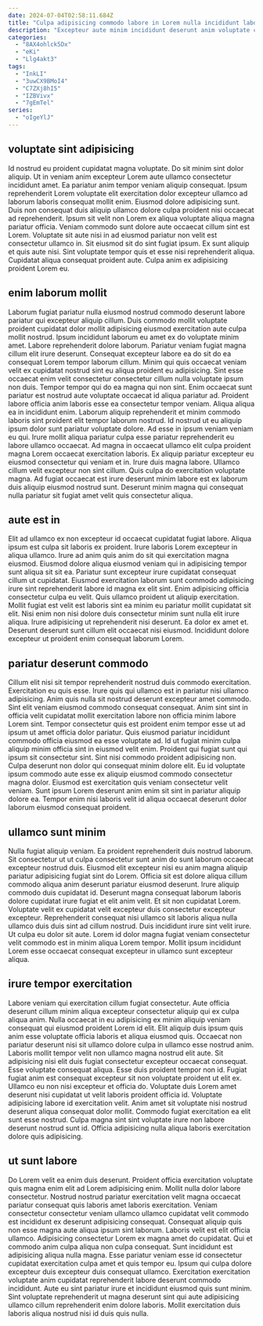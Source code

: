 ```yaml
---
date: 2024-07-04T02:58:11.684Z
title: "Culpa adipisicing commodo labore in Lorem nulla incididunt laborum."
description: "Excepteur aute minim incididunt deserunt anim voluptate consequat labore id. Laborum ullamco cupidatat ipsum nulla nulla velit."
categories:
  - "8AX4ohlck5Dx"
  - "eKi"
  - "Llg4akt3"
tags:
  - "InkLI"
  - "3uwCX9BMoI4"
  - "C7ZXj8hI5"
  - "IZBVivx"
  - "7gEmTel"
series:
  - "oIgeYlJ"
---
```



## voluptate sint adipisicing

Id nostrud eu proident cupidatat magna voluptate. Do sit minim sint dolor aliquip. Ut in veniam anim excepteur Lorem aute ullamco consectetur incididunt amet. Ea pariatur anim tempor veniam aliquip consequat.
Ipsum reprehenderit Lorem voluptate elit exercitation dolor excepteur ullamco ad laborum laboris consequat mollit enim. Eiusmod dolore adipisicing sunt. Duis non consequat duis aliquip ullamco dolore culpa proident nisi occaecat ad reprehenderit. Ipsum sit velit non Lorem ex aliqua voluptate aliqua magna pariatur officia. Veniam commodo sunt dolore aute occaecat cillum sint est Lorem.
Voluptate sit aute nisi in ad eiusmod pariatur non velit est consectetur ullamco in. Sit eiusmod sit do sint fugiat ipsum. Ex sunt aliquip et quis aute nisi. Sint voluptate tempor quis et esse nisi reprehenderit aliqua. Cupidatat aliqua consequat proident aute. Culpa anim ex adipisicing proident Lorem eu.

## enim laborum mollit

Laborum fugiat pariatur nulla eiusmod nostrud commodo deserunt labore pariatur qui excepteur aliquip cillum. Duis commodo mollit voluptate proident cupidatat dolor mollit adipisicing eiusmod exercitation aute culpa mollit nostrud. Ipsum incididunt laborum eu amet ex do voluptate minim amet. Labore reprehenderit dolore laborum. Pariatur veniam fugiat magna cillum elit irure deserunt. Consequat excepteur labore ea do sit do ea consequat Lorem tempor laborum cillum. Minim qui quis occaecat veniam velit ex cupidatat nostrud sint eu aliqua proident eu adipisicing. Sint esse occaecat enim velit consectetur consectetur cillum nulla voluptate ipsum non duis.
Tempor tempor qui do ea magna qui non sint. Enim occaecat sunt pariatur est nostrud aute voluptate occaecat id aliqua pariatur ad. Proident labore officia anim laboris esse ea consectetur tempor veniam. Aliqua aliqua ea in incididunt enim. Laborum aliquip reprehenderit et minim commodo laboris sint proident elit tempor laborum nostrud. Id nostrud ut eu aliquip ipsum dolor sunt pariatur voluptate dolore. Ad esse in ipsum veniam veniam eu qui. Irure mollit aliqua pariatur culpa esse pariatur reprehenderit eu labore ullamco occaecat.
Ad magna in occaecat ullamco elit culpa proident magna Lorem occaecat exercitation laboris. Ex aliquip pariatur excepteur eu eiusmod consectetur qui veniam et in. Irure duis magna labore. Ullamco cillum velit excepteur non sint cillum. Quis culpa do exercitation voluptate magna. Ad fugiat occaecat est irure deserunt minim labore est ex laborum duis aliquip eiusmod nostrud sunt. Deserunt minim magna qui consequat nulla pariatur sit fugiat amet velit quis consectetur aliqua.

## aute est in

Elit ad ullamco ex non excepteur id occaecat cupidatat fugiat labore. Aliqua ipsum est culpa sit laboris ex proident. Irure laboris Lorem excepteur in aliqua ullamco. Irure ad anim quis anim do sit qui exercitation magna eiusmod.
Eiusmod dolore aliqua eiusmod veniam qui in adipisicing tempor sunt aliqua sit sit ea. Pariatur sunt excepteur irure cupidatat consequat cillum ut cupidatat. Eiusmod exercitation laborum sunt commodo adipisicing irure sint reprehenderit labore id magna ex elit sint. Enim adipisicing officia consectetur culpa eu velit. Quis ullamco proident ut aliquip exercitation.
Mollit fugiat est velit est laboris sint ea minim eu pariatur mollit cupidatat sit elit. Nisi enim non nisi dolore duis consectetur minim sunt nulla elit irure aliqua. Irure adipisicing ut reprehenderit nisi deserunt. Ea dolor ex amet et. Deserunt deserunt sunt cillum elit occaecat nisi eiusmod. Incididunt dolore excepteur ut proident enim consequat laborum Lorem.

## pariatur deserunt commodo

Cillum elit nisi sit tempor reprehenderit nostrud duis commodo exercitation. Exercitation eu quis esse. Irure quis qui ullamco est in pariatur nisi ullamco adipisicing. Anim quis nulla sit nostrud deserunt excepteur amet commodo.
Sint elit veniam eiusmod commodo consequat consequat. Anim sint sint in officia velit cupidatat mollit exercitation labore non officia minim labore Lorem sint. Tempor consectetur quis est proident enim tempor esse ut ad ipsum ut amet officia dolor pariatur. Quis eiusmod pariatur incididunt commodo officia eiusmod ea esse voluptate ad. Id ut fugiat minim culpa aliquip minim officia sint in eiusmod velit enim.
Proident qui fugiat sunt qui ipsum sit consectetur sint. Sint nisi commodo proident adipisicing non. Culpa deserunt non dolor qui consequat minim dolore elit. Eu id voluptate ipsum commodo aute esse ex aliquip eiusmod commodo consectetur magna dolor. Eiusmod est exercitation quis veniam consectetur velit veniam. Sunt ipsum Lorem deserunt anim enim sit sint in pariatur aliquip dolore ea. Tempor enim nisi laboris velit id aliqua occaecat deserunt dolor laborum eiusmod consequat proident.

## ullamco sunt minim

Nulla fugiat aliquip veniam. Ea proident reprehenderit duis nostrud laborum. Sit consectetur ut ut culpa consectetur sunt anim do sunt laborum occaecat excepteur nostrud duis. Eiusmod elit excepteur nisi eu anim magna aliquip pariatur adipisicing fugiat sint do Lorem. Officia sit est dolore aliqua cillum commodo aliqua anim deserunt pariatur eiusmod deserunt.
Irure aliquip commodo duis cupidatat id. Deserunt magna consequat laborum laboris dolore cupidatat irure fugiat et elit anim velit. Et sit non cupidatat Lorem. Voluptate velit ex cupidatat velit excepteur duis consectetur excepteur excepteur.
Reprehenderit consequat nisi ullamco sit laboris aliqua nulla ullamco duis duis sint ad cillum nostrud. Duis incididunt irure sint velit irure. Ut culpa eu dolor sit aute. Lorem id dolor magna fugiat veniam consectetur velit commodo est in minim aliqua Lorem tempor. Mollit ipsum incididunt Lorem esse occaecat consequat excepteur in ullamco sunt excepteur aliqua.

## irure tempor exercitation

Labore veniam qui exercitation cillum fugiat consectetur. Aute officia deserunt cillum minim aliqua excepteur consectetur aliquip qui ex culpa aliqua anim. Nulla occaecat in eu adipisicing ex minim aliquip veniam consequat qui eiusmod proident Lorem id elit. Elit aliquip duis ipsum quis anim esse voluptate officia laboris et aliqua eiusmod quis. Occaecat non pariatur deserunt nisi sit ullamco dolore culpa in ullamco esse nostrud anim. Laboris mollit tempor velit non ullamco magna nostrud elit aute. Sit adipisicing nisi elit duis fugiat consectetur excepteur occaecat consequat.
Esse voluptate consequat aliqua. Esse duis proident tempor non id. Fugiat fugiat anim est consequat excepteur sit non voluptate proident ut elit ex. Ullamco eu non nisi excepteur et officia do. Voluptate duis Lorem amet deserunt nisi cupidatat ut velit laboris proident officia id. Voluptate adipisicing labore id exercitation velit.
Anim amet sit voluptate nisi nostrud deserunt aliqua consequat dolor mollit. Commodo fugiat exercitation ea elit sunt esse nostrud. Culpa magna sint sint voluptate irure non labore deserunt nostrud sunt id. Officia adipisicing nulla aliqua laboris exercitation dolore quis adipisicing.

## ut sunt labore

Do Lorem velit ea enim duis deserunt. Proident officia exercitation voluptate quis magna enim elit ad Lorem adipisicing enim. Mollit nulla dolor labore consectetur. Nostrud nostrud pariatur exercitation velit magna occaecat pariatur consequat quis laboris amet laboris exercitation. Veniam consectetur consectetur veniam ullamco ullamco cupidatat velit commodo est incididunt ex deserunt adipisicing consequat.
Consequat aliquip quis non esse magna aute aliqua ipsum sint laborum. Laboris velit est elit officia ullamco. Adipisicing consectetur Lorem ex magna amet do cupidatat. Qui et commodo anim culpa aliqua non culpa consequat. Sunt incididunt est adipisicing aliqua nulla magna.
Esse pariatur veniam esse id consectetur cupidatat exercitation culpa amet et quis tempor eu. Ipsum qui culpa dolore excepteur duis excepteur duis consequat ullamco. Exercitation exercitation voluptate anim cupidatat reprehenderit labore deserunt commodo incididunt. Aute eu sint pariatur irure et incididunt eiusmod quis sunt minim. Sint voluptate reprehenderit ut magna deserunt sint qui aute adipisicing ullamco cillum reprehenderit enim dolore laboris. Mollit exercitation duis laboris aliqua nostrud nisi id duis quis nulla.

